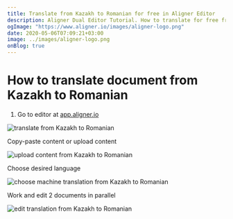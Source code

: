 ```yaml
---
title: Translate from Kazakh to Romanian for free in Aligner Editor
description: Aligner Dual Editor Tutorial. How to translate for free from Kazakh to Romanian. Aligner is multilingual document management platform. 
ogImage: "https://www.aligner.io/images/aligner-logo.png"
date: 2020-05-06T07:09:21+03:00
image: ../images/aligner-logo.png
onBlog: true
---
```


# How to translate document from Kazakh to Romanian

1. Go to editor at [app.aligner.io](https://app.aligner.io "Aligner App web page")

![translate from Kazakh to Romanian](../aligner-blank-editor.png "translate from Kazakh to Romanian")

Copy-paste content or upload content

![upload content from Kazakh to Romanian](../aligner-uploaded-document.png "upload content from Kazakh to Romanian")

Choose desired language

![choose machine translation from Kazakh to Romanian](../aligner-language-dropdown.png "choose machine translation from Kazakh to Romanian")

Work and edit 2 documents in parallel

![edit translation from Kazakh to Romanian](../aligner-double-sitded-editor.png "edit translation from Kazakh to Romanian")

